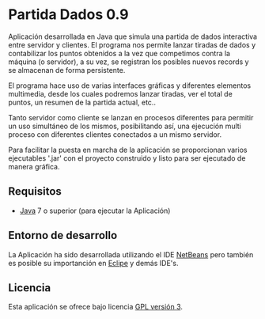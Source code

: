 Partida Dados 0.9
================================

Aplicación desarrollada en Java que simula una partida de dados interactiva entre 
servidor y clientes. El programa nos permite lanzar tiradas de dados y contabilizar
los puntos obtenidos a la vez que competimos contra la máquina (o servidor), a su vez,
se registran los posibles nuevos records y se almacenan de forma persistente.

El programa hace uso de varias interfaces gráficas y diferentes elementos multimedia, 
desde los cuales podremos lanzar tiradas, ver el total de puntos, un resumen de la partida
actual, etc..

Tanto servidor como cliente se lanzan en procesos diferentes para permitir un uso simultáneo
de los mismos, posibilitando así, una ejecución multi proceso con diferentes clientes conectados 
a un mismo servidor.

Para facilitar la puesta en marcha de la aplicación se proporcionan varios ejecutables '.jar' con
el proyecto construido y listo para ser ejecutado de manera gráfica.

## Requisitos
- [Java] 7 o superior (para ejecutar la Aplicación)

## Entorno de desarrollo
La Aplicación ha sido desarrollada utilizando el IDE [NetBeans] pero también es posible su 
importanción en [Eclipe] y demás IDE's.

## Licencia
Esta aplicación se ofrece bajo licencia [GPL versión 3].

[GPL versión 3]: https://www.gnu.org/licenses/gpl-3.0.en.html
[NetBeans]: https://netbeans.org/
[Eclipe]: https://eclipse.org/
[Java]: https://www.java.com/
